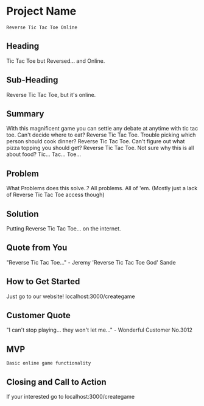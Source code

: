 # Project Name #
	Reverse Tic Tac Toe Online

<!-- 
> This material was originally posted [here](http://www.quora.com/What-is-Amazons-approach-to-product-development-and-product-management). It is reproduced here for posterities sake.

There is an approach called "working backwards" that is widely used at Amazon. They work backwards from the customer, rather than starting with an idea for a product and trying to bolt customers onto it. While working backwards can be applied to any specific product decision, using this approach is especially important when developing new products or features.

For new initiatives a product manager typically starts by writing an internal press release announcing the finished product. The target audience for the press release is the new/updated product's customers, which can be retail customers or internal users of a tool or technology. Internal press releases are centered around the customer problem, how current solutions (internal or external) fail, and how the new product will blow away existing solutions.

If the benefits listed don't sound very interesting or exciting to customers, then perhaps they're not (and shouldn't be built). Instead, the product manager should keep iterating on the press release until they've come up with benefits that actually sound like benefits. Iterating on a press release is a lot less expensive than iterating on the product itself (and quicker!).

If the press release is more than a page and a half, it is probably too long. Keep it simple. 3-4 sentences for most paragraphs. Cut out the fat. Don't make it into a spec. You can accompany the press release with a FAQ that answers all of the other business or execution questions so the press release can stay focused on what the customer gets. My rule of thumb is that if the press release is hard to write, then the product is probably going to suck. Keep working at it until the outline for each paragraph flows. 

Oh, and I also like to write press-releases in what I call "Oprah-speak" for mainstream consumer products. Imagine you're sitting on Oprah's couch and have just explained the product to her, and then you listen as she explains it to her audience. That's "Oprah-speak", not "Geek-speak".

Once the project moves into development, the press release can be used as a touchstone; a guiding light. The product team can ask themselves, "Are we building what is in the press release?" If they find they're spending time building things that aren't in the press release (overbuilding), they need to ask themselves why. This keeps product development focused on achieving the customer benefits and not building extraneous stuff that takes longer to build, takes resources to maintain, and doesn't provide real customer benefit (at least not enough to warrant inclusion in the press release).
 -->
 
## Heading ##
  Tic Tac Toe but Reversed... and Online.

## Sub-Heading ##
  Reverse Tic Tac Toe, but it's online.

## Summary ##
  With this magnificent game you can settle any debate at anytime with tic tac toe. Can't decide where to eat? Reverse Tic Tac Toe. Trouble picking which person should cook dinner? Reverse Tic Tac Toe. Can't figure out what pizza topping you should get? Reverse Tic Tac Toe. Not sure why this is all about food? Tic... Tac... Toe...

## Problem ##
  What Problems does this solve..? All problems. All of 'em. (Mostly just a lack of Reverse Tic Tac Toe access though)

## Solution ##
  Putting Reverse Tic Tac Toe... on the internet.

## Quote from You ##
  "Reverse Tic Tac Toe..." - Jeremy 'Reverse Tic Tac Toe God' Sande

## How to Get Started ##
  Just go to our website! localhost:3000/creategame

## Customer Quote ##
  "I can't stop playing... they won't let me..." - Wonderful Customer No.3012

## MVP ##
	Basic online game functionality

## Closing and Call to Action ##
  If your interested go to localhost:3000/creategame
